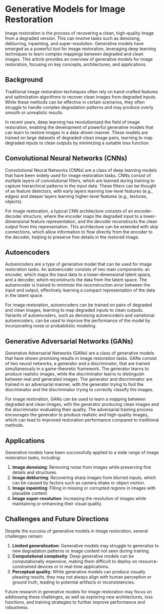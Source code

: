 # Generative Models for Image Restoration

Image restoration is the process of recovering a clean, high-quality image from a degraded version. This can involve tasks such as denoising, deblurring, inpainting, and super-resolution. Generative models have emerged as a powerful tool for image restoration, leveraging deep learning techniques to learn complex mappings between degraded and clean images. This article provides an overview of generative models for image restoration, focusing on key concepts, architectures, and applications.

## Background

Traditional image restoration techniques often rely on hand-crafted features and optimization algorithms to recover clean images from degraded inputs. While these methods can be effective in certain scenarios, they often struggle to handle complex degradation patterns and may produce overly smooth or unrealistic results.

In recent years, deep learning has revolutionized the field of image restoration, enabling the development of powerful generative models that can learn to restore images in a data-driven manner. These models are trained on large datasets of degraded-clean image pairs, learning to map degraded inputs to clean outputs by minimizing a suitable loss function.

## Convolutional Neural Networks (CNNs)

Convolutional Neural Networks (CNNs) are a class of deep learning models that have been widely used for image restoration tasks. CNNs consist of multiple layers of convolutional filters, which are learned during training to capture hierarchical patterns in the input data. These filters can be thought of as feature detectors, with early layers learning low-level features (e.g., edges) and deeper layers learning higher-level features (e.g., textures, objects).

For image restoration, a typical CNN architecture consists of an encoder-decoder structure, where the encoder maps the degraded input to a lower-dimensional feature representation, and the decoder reconstructs the clean output from this representation. This architecture can be extended with skip connections, which allow information to flow directly from the encoder to the decoder, helping to preserve fine details in the restored image.

## Autoencoders

Autoencoders are a type of generative model that can be used for image restoration tasks. An autoencoder consists of two main components: an encoder, which maps the input data to a lower-dimensional latent space, and a decoder, which reconstructs the data from the latent space. The autoencoder is trained to minimize the reconstruction error between the input and output, effectively learning a compact representation of the data in the latent space.

For image restoration, autoencoders can be trained on pairs of degraded and clean images, learning to map degraded inputs to clean outputs. Variants of autoencoders, such as denoising autoencoders and variational autoencoders, can be used to improve the performance of the model by incorporating noise or probabilistic modeling.

## Generative Adversarial Networks (GANs)

Generative Adversarial Networks (GANs) are a class of generative models that have shown promising results in image restoration tasks. GANs consist of two neural networks, a generator and a discriminator, that are trained simultaneously in a game-theoretic framework. The generator learns to produce realistic images, while the discriminator learns to distinguish between real and generated images. The generator and discriminator are trained in an adversarial manner, with the generator trying to fool the discriminator and the discriminator trying to correctly classify the images.

For image restoration, GANs can be used to learn a mapping between degraded and clean images, with the generator producing clean images and the discriminator evaluating their quality. The adversarial training process encourages the generator to produce realistic and high-quality images, which can lead to improved restoration performance compared to traditional methods.

## Applications

Generative models have been successfully applied to a wide range of image restoration tasks, including:

1. **Image denoising**: Removing noise from images while preserving fine details and structures.
2. **Image deblurring**: Recovering sharp images from blurred inputs, which can be caused by factors such as camera shake or object motion.
3. **Image inpainting**: Filling in missing or corrupted regions in images with plausible content.
4. **Image super-resolution**: Increasing the resolution of images while maintaining or enhancing their visual quality.

## Challenges and Future Directions

Despite the success of generative models in image restoration, several challenges remain:

1. **Limited generalization**: Generative models may struggle to generalize to new degradation patterns or image content not seen during training.
2. **Computational complexity**: Deep generative models can be computationally expensive, making them difficult to deploy on resource-constrained devices or in real-time applications.
3. **Perceptual quality**: While generative models can produce visually pleasing results, they may not always align with human perception or ground truth, leading to potential artifacts or inconsistencies.

Future research in generative models for image restoration may focus on addressing these challenges, as well as exploring new architectures, loss functions, and training strategies to further improve performance and robustness.
